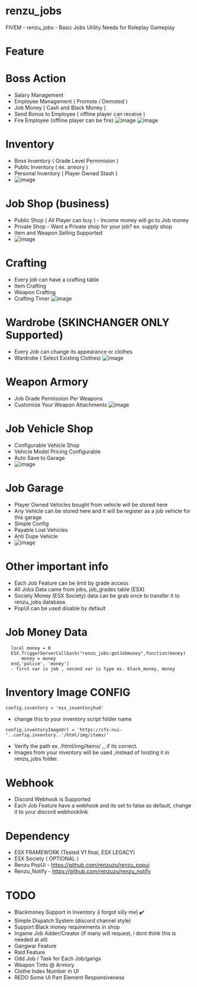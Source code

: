 # renzu_jobs
FIVEM - renzu_jobs - Basic Jobs Utility Needs for Roleplay Gameplay

# Feature 

# Boss Action 
- Salary Management
- Employee Management ( Promote / Demoted )
- Job Money ( Cash and Black Money )
- Send Bonus to Employee ( offline player can receive )
- Fire Employee (offline player can be fire)
![image](https://user-images.githubusercontent.com/82306584/132060622-8f41c603-2b9d-4a6f-ad5d-7d639a5ac782.png)
![image](https://user-images.githubusercontent.com/82306584/132060719-b933cbc1-9c67-4a23-98a0-1445054f16f5.png)

# Inventory
- Boss Inventory ( Grade Level Permmision )
- Public Inventory ( ex. armory )
- Personal Inventory ( Player Owned Stash )
- ![image](https://user-images.githubusercontent.com/82306584/132060788-64ec33a3-ff29-4938-8c32-25329d3766ac.png)

# Job Shop (business)
- Public Shop ( All Player can buy ) - Income money will go to Job money
- Private Shop - Want a Private shop for your job? ex. supply shop
- Item and Weapon Selling Supported
- ![image](https://user-images.githubusercontent.com/82306584/132060865-575fe3f0-336a-40f7-8b99-43388c2bf4a0.png)

# Crafting
- Every job can have a crafting table
- Item Crafting
- Weapon Crafting
- Crafting Timer
![image](https://user-images.githubusercontent.com/82306584/132060924-dd9704ca-80bd-418a-998a-288214fbafa1.png)

# Wardrobe (SKINCHANGER ONLY Supported)
- Every Job can change its appearance or clothes
- Wardrobe ( Select Existing Clothes)
![image](https://user-images.githubusercontent.com/82306584/132060991-138904cc-996d-4c5d-a1d4-cf715f17d3fc.png)

# Weapon Armory
- Job Grade Permission Per Weapons
- Customize Your Weapon Attachments
![image](https://user-images.githubusercontent.com/82306584/132061073-d6fe848f-372b-4341-8dc4-ad4bcb99f306.png)

# Job Vehicle Shop
- Configurable Vehicle Shop
- Vehicle Model Pricing Configurable
- Auto Save to Garage
- ![image](https://user-images.githubusercontent.com/82306584/132061118-80db182c-ec66-4bd0-8b80-0ff23cedd155.png)

# Job Garage
- Player Owned Vehicles bought from vehicle will be stored here
- Any Vehicle can be stored here and it will be register as a job vehicle for this garage
- Simple Config
- Payable Lost Vehicles
- Anti Dupe Vehicle
- ![image](https://user-images.githubusercontent.com/82306584/132061138-ff70d23d-badb-48cf-841d-5830bff62961.png)


# Other important info
- Each Job Feature can be limit by grade access
- All Jobs Data came from jobs, job_grades table (ESX)
- Society Money (ESX Society) data can be grab once to transfer it to renzu_jobs database.
- PopUI can be used disable by default

# Job Money Data
```
  local money = 0
  ESX.TriggerServerCallback("renzu_jobs:getJobmoney",function(money)
      money = money
  end,'police', 'money')
  - first var is job , second var is type ex. black_money, money
```

# Inventory Image CONFIG
```
config.inventory = 'esx_inventoryhud'
```
- change this to your inventory script folder name
```
config.inventoryImageUrl = 'https://cfx-nui-'..config.inventory..'/html/img/items/'
```
- Verify the path ex. /html/img/items/ ,, if its correct.
- Images from your inventory will be used ,instead of hosting it in renzu_jobs folder.

# Webhook
- Discord Webhook is Supported
- Each Job Feature have a webhook and its set to false as default, change it to your discord webhooklink

# Dependency
- ESX FRAMEWORK (Tested V1 final, ESX LEGACY)
- ESX Society ( OPTIONAL )
- Renzu PopUi - https://github.com/renzuzu/renzu_popui
- Renzu_Notify - https://github.com/renzuzu/renzu_notify

# TODO
- Blackmoney Support in Inventory (i forgot silly me) ✔️
- Simple Dispatch System (discord channel style)
- Support Black money requirements in shop
- Ingame Job Adder/Creator (if many will request, i dont think this is needed at all)
- Gangwar Feature
- Raid Feature
- Odd Job / Task for Each Job/gangs
- Weapon Tints @ Armory
- Clothe Index Number in UI
- REDO Some UI Part Element Responsiveness
